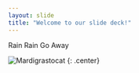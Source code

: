 ```yaml
---
layout: slide
title: "Welcome to our slide deck!"
---
```


Rain Rain Go Away

![Mardigrastocat](https://octodex.github.com/images/Mardigrastocat.png)
{: .center}
